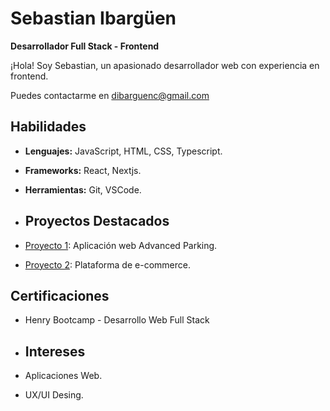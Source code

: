 # Sebastian Ibargüen
**Desarrollador Full Stack - Frontend**

¡Hola! Soy Sebastian, un apasionado desarrollador web con experiencia en frontend.

Puedes contactarme en [dibarguenc@gmail.com](mailto:dibarguenc@gmail.com)

## Habilidades
- **Lenguajes:** JavaScript, HTML, CSS, Typescript.
- **Frameworks:** React, Nextjs. 
- **Herramientas:** Git, VSCode.

- ## Proyectos Destacados
- [Proyecto 1](https://github.com/Gagotlib/Advanced-Parking-Front): Aplicación web Advanced Parking.
- [Proyecto 2](https://github.com/DIbarguenCurrea/Project_E-commerce_Technology): Plataforma de e-commerce.

## Certificaciones
- Henry Bootcamp - Desarrollo Web Full Stack

- ## Intereses
- Aplicaciones Web.
- UX/UI Desing.

